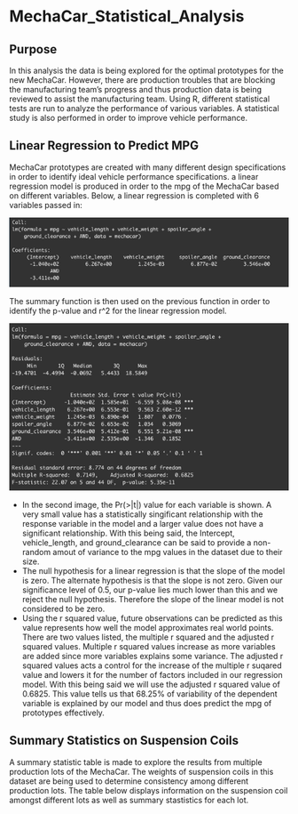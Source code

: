 # MechaCar_Statistical_Analysis

## Purpose
In this analysis the data is being explored for the optimal prototypes for the new MechaCar. However, there are production troubles that are blocking the manufacturing team’s progress and thus production data is being reviewed to assist the manufacturing team. Using R, different statistical tests are run to analyze the performance of various variables. A statistical study is also performed in order to improve vehicle performance.

## Linear Regression to Predict MPG
MechaCar prototypes are created with many different design specifications in order to identify ideal vehicle performance specifications. a linear regression model is produced in order to the mpg of the MechaCar based on different variables. Below, a linear regression is completed with 6 variables passed in: 

![lm_function.png](Images/lm_function.png)

The summary function is then used on the previous function in order to identify the p-value and r^2 for the linear regression model. 

![summary_function.png](Images/summary_function.png)

- In the second image, the Pr(>|t|) value for each variable is shown. A very small value has a statistically singificant relationship with the response variable in the model and a larger value does not have a significant relationship. With this being said, the Intercept, vehicle_length, and ground_clearance can be said to provide a non-random amout of variance to the mpg values in the dataset due to their size.  
- The null hypothesis for a linear regression is that the slope of the model is zero. The alternate hypothesis is that the slope is not zero. Given our significance level of 0.5, our p-value lies much lower than this and we reject the null hypothesis. Therefore the slope of the linear model is not considered to be zero. 
- Using the r squared value, future observations can be predicted as this value represents how well the model approximates real world points. There are two values listed, the multiple r squared and the adjusted r squared values. Multiple r squared values increase as more variables are added since more variables explains some variance. The adjusted r squared values acts a control for the increase of the multiple r suqared value and lowers it for the number of factors included in our regression model. With this being said we will use the adjusted r squared value of 0.6825. This value tells us that 68.25% of variability of the dependent variable is explained by our model and thus does predict the mpg of prototypes effectively. 

## Summary Statistics on Suspension Coils
A summary statistic table is made to explore the results from multiple production lots of the MechaCar. The weights of suspension coils in this dataset are being used to determine consistency among different production lots. The table below displays information on the suspension coil amongst different lots as well as summary stastistics for each lot. 
